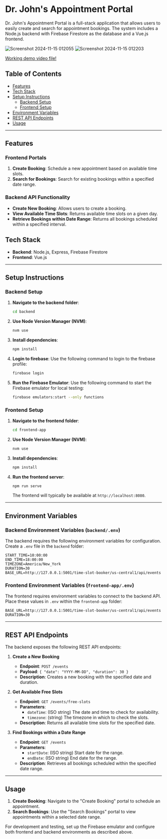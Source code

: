 
# Dr. John's Appointment Portal

Dr. John's Appointment Portal is a full-stack application that allows users to easily create and search for appointment bookings. The system includes a Node.js backend with Firebase Firestore as the database and a Vue.js frontend.

![Screenshot 2024-11-15 012055](https://github.com/user-attachments/assets/699533d9-d11a-4f74-8c57-2bd2acaba507)
![Screenshot 2024-11-15 012203](https://github.com/user-attachments/assets/b5831c22-8544-4d34-89d6-7ced1b0662fe)

[Working demo video file!](https://drive.google.com/file/d/1FTZeEBCJaVZS9F0K8YIuN47ll69jDX_4/view?usp=sharing)

## Table of Contents

- [Features](#features)
- [Tech Stack](#tech-stack)
- [Setup Instructions](#setup-instructions)
  - [Backend Setup](#backend-setup)
  - [Frontend Setup](#frontend-setup)
- [Environment Variables](#environment-variables)
- [REST API Endpoints](#rest-api-endpoints)
- [Usage](#usage)

---

## Features

### Frontend Portals
1. **Create Booking**: Schedule a new appointment based on available time slots.
2. **Search for Bookings**: Search for existing bookings within a specified date range.



### Backend API Functionality
- **Create New Booking**: Allows users to create a booking.
- **View Available Time Slots**: Returns available time slots on a given day.
- **Retrieve Bookings within Date Range**: Returns all bookings scheduled within a specified interval.

## Tech Stack

- **Backend**: Node.js, Express, Firebase Firestore
- **Frontend**: Vue.js

---

## Setup Instructions

### Backend Setup

1. **Navigate to the backend folder**:
   ```bash
   cd backend
   ```

2. **Use Node Version Manager (NVM)**:
   ```bash
   nvm use
   ```

3. **Install dependencies**:
   ```bash
   npm install
   ```
   
4. **Login to firebase**:
   Use the following command to login to the firebase profile:
   ```bash
   firebase login
   ```
   
4. **Run the Firebase Emulator**:
   Use the following command to start the Firebase emulator for local testing:
   ```bash
   firebase emulators:start --only functions
   ```

### Frontend Setup

1. **Navigate to the frontend folder**:
   ```bash
   cd frontend-app
   ```

2. **Use Node Version Manager (NVM)**:
   ```bash
   nvm use
   ```

3. **Install dependencies**:
   ```bash
   npm install
   ```

4. **Run the frontend server**:
   ```bash
   npm run serve
   ```
   The frontend will typically be available at `http://localhost:8080`.

---

## Environment Variables

### Backend Environment Variables (`backend/.env`)

The backend requires the following environment variables for configuration. Create a `.env` file in the `backend` folder:

```plaintext
START_TIME=10:00:00
END_TIME=18:00:00
TIMEZONE=America/New_York
DURATION=30
BASE_URL=http://127.0.0.1:5001/time-slot-booker/us-central1/api/events
```

### Frontend Environment Variables (`frontend-app/.env`)

The frontend requires environment variables to connect to the backend API. Place these values in `.env` within the `frontend-app` folder:

```plaintext
BASE_URL=http://127.0.0.1:5001/time-slot-booker/us-central1/api/events
DURATION=30
```

---

## REST API Endpoints

The backend exposes the following REST API endpoints:

1. **Create a New Booking**
   - **Endpoint**: `POST /events`
   - **Payload**: `{ "date": "YYYY-MM-DD", "duration": 30 }`
   - **Description**: Creates a new booking with the specified date and duration.

2. **Get Available Free Slots**
   - **Endpoint**: `GET /events/free-slots`
   - **Parameters**:
     - `dateTime`: (ISO string) The date and time to check for availability.
     - `timezone`: (string) The timezone in which to check the slots.
   - **Description**: Returns all available time slots for the specified date.

3. **Find Bookings within a Date Range**
   - **Endpoint**: `GET /events`
   - **Parameters**:
     - `startDate`: (ISO string) Start date for the range.
     - `endDate`: (ISO string) End date for the range.
   - **Description**: Retrieves all bookings scheduled within the specified date range.

---

## Usage

1. **Create Booking**: Navigate to the "Create Booking" portal to schedule an appointment.
2. **Search Bookings**: Use the "Search Bookings" portal to view appointments within a selected date range.

For development and testing, set up the Firebase emulator and configure both frontend and backend environments as described above.
